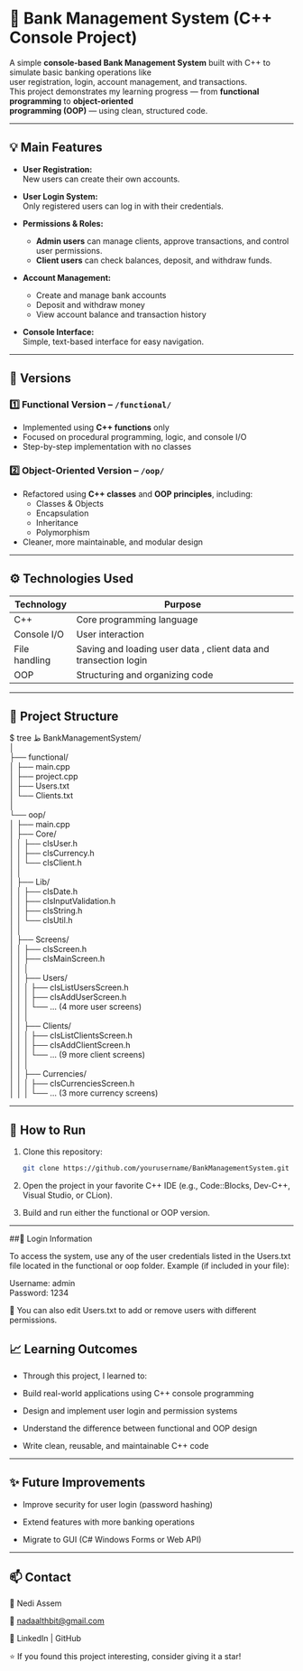 # 🏦 Bank Management System (C++ Console Project)

A simple **console-based Bank Management System** built with C++ to simulate basic banking operations like   
user registration, login, account management, and transactions.   
This project demonstrates my learning progress — from **functional programming** to **object-oriented   
programming (OOP)** — using clean, structured code.

---

## 💡 Main Features

- **User Registration:**  
  New users can create their own accounts.

- **User Login System:**  
  Only registered users can log in with their credentials.

- **Permissions & Roles:**  
  - **Admin users** can manage clients, approve transactions, and control user permissions.  
  - **Client users** can check balances, deposit, and withdraw funds.

- **Account Management:**  
  - Create and manage bank accounts  
  - Deposit and withdraw money  
  - View account balance and transaction history  

- **Console Interface:**  
  Simple, text-based interface for easy navigation.


---


## 🧩 Versions

### 1️⃣ Functional Version – `/functional/`
- Implemented using **C++ functions** only  
- Focused on procedural programming, logic, and console I/O  
- Step-by-step implementation with no classes  

### 2️⃣ Object-Oriented Version – `/oop/`
- Refactored using **C++ classes** and **OOP principles**, including:  
  - Classes & Objects  
  - Encapsulation  
  - Inheritance  
  - Polymorphism  
- Cleaner, more maintainable, and modular design  

---


## ⚙️ Technologies Used

| Technology | Purpose |
|-------------|----------|
| C++ | Core programming language |
| Console I/O | User interaction |
| File handling | Saving and loading user data , client data and transection login |
| OOP | Structuring and organizing code |

---


## 📂 Project Structure
$ tree
ظ
BankManagementSystem/   
│   
├── functional/   
│   ├── main.cpp   
│   ├── project.cpp   
│   ├── Users.txt   
│   └── Clients.txt   
│   
└── oop/   
│     ├── main.cpp   
│     ├── Core/    
│     │      ├── clsUser.h    
│     │      ├── clsCurrency.h   
│     │      └── clsClient.h  
│     │                     
│     ├── Lib/   
│     │      ├── clsDate.h   
│     │      ├── clsInputValidation.h    
│     │      ├── clsString.h   
│     │      └── clsUtil.h  
│     │       
│     ├── Screens/   
│     │       ├── clsScreen.h   
│     │       ├── clsMainScreen.h   
│     │       │            
│     │       ├── Users/       
│     │       │        ├── clsListUsersScreen.h   
│     │       │        ├── clsAddUserScreen.h   
│     │       │        └── ... (4 more user screens)   
│     │       │         
│     │       ├── Clients/    
│     │       │        ├── clsListClientsScreen.h   
│     │       │        ├── clsAddClientScreen.h    
│     │       │        └── ... (9 more client screens)   
│     │       │           
│     │       ├── Currencies/    
│     │       │        ├── clsCurrenciesScreen.h    
│     │       │        └── ... (3 more currency screens)  

---


## 🚀 How to Run

1. Clone this repository:
   ```bash
   git clone https://github.com/yourusername/BankManagementSystem.git

2. Open the project in your favorite C++ IDE (e.g., Code::Blocks, Dev-C++, Visual Studio, or CLion).

3. Build and run either the functional or OOP version.

---

##🔑 Login Information

To access the system, use any of the user credentials listed in the Users.txt file located in the functional or oop folder.
Example (if included in your file):  
   
Username: admin  
Password: 1234   
   
   
📄 You can also edit Users.txt to add or remove users with different permissions.

## 📈 Learning Outcomes

- Through this project, I learned to:

- Build real-world applications using C++ console programming

- Design and implement user login and permission systems

- Understand the difference between functional and OOP design

- Write clean, reusable, and maintainable C++ code

---


## ✨ Future Improvements

- Improve security for user login (password hashing)

- Extend features with more banking operations

- Migrate to GUI (C# Windows Forms or Web API)

---

## 📫 Contact

👤 Nedi Assem

📧 nadaalthbit@gmail.com

💼 LinkedIn
 | GitHub

⭐ If you found this project interesting, consider giving it a star!

